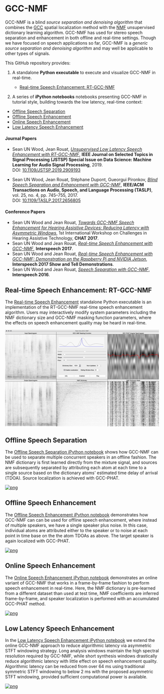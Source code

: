 <!---
The MIT License (MIT)

Copyright (c) 2016 Sean UN Wood

Permission is hereby granted, free of charge, to any person obtaining a copy
of this software and associated documentation files (the "Software"), to deal
in the Software without restriction, including without limitation the rights
to use, copy, modify, merge, publish, distribute, sublicense, and/or sell
copies of the Software, and to permit persons to whom the Software is
furnished to do so, subject to the following conditions:

The above copyright notice and this permission notice shall be included in all
copies or substantial portions of the Software.

THE SOFTWARE IS PROVIDED "AS IS", WITHOUT WARRANTY OF ANY KIND, EXPRESS OR
IMPLIED, INCLUDING BUT NOT LIMITED TO THE WARRANTIES OF MERCHANTABILITY,
FITNESS FOR A PARTICULAR PURPOSE AND NONINFRINGEMENT. IN NO EVENT SHALL THE
AUTHORS OR COPYRIGHT HOLDERS BE LIABLE FOR ANY CLAIM, DAMAGES OR OTHER
LIABILITY, WHETHER IN AN ACTION OF CONTRACT, TORT OR OTHERWISE, ARISING FROM,
OUT OF OR IN CONNECTION WITH THE SOFTWARE OR THE USE OR OTHER DEALINGS IN THE
SOFTWARE.
--->

# GCC-NMF
GCC-NMF is a blind _source separation and denoising algorithm_ that combines the [GCC](http://ieeexplore.ieee.org/abstract/document/1162830/) spatial localization method with the [NMF](https://en.wikipedia.org/wiki/Non-negative_matrix_factorization) unsupervised dictionary learning algorithm. GCC-NMF has used for stereo speech separation and enhancement in both offline and real-time settings. Though we have focused on speech applications so far, GCC-NMF is a _generic source separation and denoising algorithm_ and may well be applicable to other types of signals.

This GitHub repository provides:

1. A standalone **Python executable** to execute and visualize GCC-NMF in real-time.

   - [Real-time Speech Enhancement: RT-GCC-NMF](https://nbviewer.jupyter.org/github/seanwood/gcc-nmf/blob/master/notebooks/realtimeSpeechEnhancement.ipynb)
2. A series of **iPython notebooks** notebooks presenting GCC-NMF in tutorial style, building towards the low latency, real-time context:
  - [Offline Speech Separation](https://nbviewer.jupyter.org/github/seanwood/gcc-nmf/blob/master/notebooks/offlineSpeechSeparation.ipynb)
  - [Offline Speech Enhancement](https://nbviewer.jupyter.org/github/seanwood/gcc-nmf/blob/master/notebooks/offlineSpeechEnhancement.ipynb)
  - [Online Speech Enhancement](https://nbviewer.jupyter.org/github/seanwood/gcc-nmf/blob/master/notebooks/onlineSpeechEnhancement.ipynb)
  - [Low Latency Speech Enhancement](https://nbviewer.jupyter.org/github/seanwood/gcc-nmf/blob/master/notebooks/lowLatencySpeechEnhancement.ipynb)

#### Journal Papers

- Sean UN Wood, Jean Rouat, [*Unsupervised Low Latency Speech Enhancement with RT-GCC-NMF*](https://arxiv.org/abs/1904.03130), **IEEE Journal on Selected Topics in Signal Processing (JSTSP) Special Issue on Data Science: Machine Learning for Audio Signal Processing**, 2019.  
DOI: [10.1109/JSTSP.2019.2909193](https://doi.org/10.1109/JSTSP.2019.2909193)

- Sean UN Wood, Jean Rouat, Stéphane Dupont, Gueorgui Pironkov, [*Blind Speech Separation and Enhancement with GCC-NMF*](https://www.gel.usherbrooke.ca/rouat/publications/IEEE_ACMTrGCCNMFWoodRouat2017.pdf), **IEEE/ACM Transactions on Audio, Speech, and Language Processing (TASLP)**, vol. 25, no. 4, pp. 745–755, 2017.  
DOI: [10.1109/TASLP.2017.2656805](https://doi.org/10.1109/TASLP.2017.2656805)

#### Conference Papers
- Sean UN Wood and Jean Rouat, [*Towards GCC-NMF Speech Enhancement for Hearing Assistive Devices: Reducing Latency with Asymmetric Windows*](https://www.researchgate.net/profile/Sean_Wood7/publication/318814469_Towards_GCC-NMF_Speech_Enhancement_for_Hearing_Assistive_Devices_Reducing_Latency_with_Asymmetric_Windows/links/597ff39d0f7e9b8802ed2a6c/Towards-GCC-NMF-Speech-Enhancement-for-Hearing-Assistive-Devices-Reducing-Latency-with-Asymmetric-Windows.pdf), 1st International Workshop on 
Challenges in Hearing Assistive Technology, **CHAT 2017**.
- Sean UN Wood and Jean Rouat, [*Real-time Speech Enhancement with GCC-NMF*](https://www.researchgate.net/profile/Sean_Wood7/publication/318511757_Real-time_Speech_Enhancement_with_GCC-NMF/links/596ea657a6fdcc2416901891/Real-time-Speech-Enhancement-with-GCC-NMF.pdf), **Interspeech 2017**.
- Sean UN Wood and Jean Rouat, [*Real-time Speech Enhancement with GCC-NMF: Demonstration on the Raspberry Pi and NVIDIA Jetson*](https://www.researchgate.net/profile/Sean_Wood7/publication/318946628_Real-time_Speech_Enhancement_with_GCC-NMF_Demonstration_on_the_Raspberry_Pi_and_NVIDIA_Jetson/links/59872715aca27266ada22465/Real-time-Speech-Enhancement-with-GCC-NMF-Demonstration-on-the-Raspberry-Pi-and-NVIDIA-Jetson.pdf), **Interspeech 2017 Show and Tell Demonstrations**.
- Sean UN Wood and Jean Rouat, [*Speech Separation with GCC-NMF*](http://www.isca-speech.org/archive/Interspeech_2016/pdfs/1449.PDF), **Interspeech 2016**. 

## Real-time Speech Enhancement: RT-GCC-NMF
The [Real-time Speech Enhancement](https://nbviewer.jupyter.org/github/seanwood/gcc-nmf/blob/master/notebooks/realtimeSpeechEnhancement.ipynb) standalone Python executable is an implementation of the RT-GCC-NMF real-time speech enhancement algorithm. Users may 
interactively modify system parameters including the NMF dictionary size and GCC-NMF masking function parameters, where the effects on speech enhancement quality may be heard in real-time.

[![png](README_files/realtimeGCCNMFScreenshot.png)](https://nbviewer.jupyter.org/github/seanwood/gcc-nmf/blob/master/notebooks/realtimeSpeechEnhancement.ipynb)
  
## Offline Speech Separation

The [Offline Speech Separation iPython notebook](https://nbviewer.jupyter.org/github/seanwood/gcc-nmf/blob/master/notebooks/offlineSpeechSeparation.ipynb) shows how GCC-NMF can be used to separate multiple concurrent speakers in an offline fashion. The NMF dictionary is first learned directly from the mixture signal, and sources are subsequently separated by attributing each atom at each time to a single source based on the dictionary atoms' estimated time delay of arrival (TDOA). Source localization is achieved with GCC-PHAT.

[![png](README_files/speechSeparationNotebookThumbnail.png)](https://nbviewer.jupyter.org/github/seanwood/gcc-nmf/blob/master/notebooks/offlineSpeechSeparation.ipynb)

## Offline Speech Enhancement

The [Offline Speech Enhancement iPython notebook](https://nbviewer.jupyter.org/github/seanwood/gcc-nmf/blob/master/notebooks/offlineSpeechEnhancement.ipynb) demonstrates how GCC-NMF can can be used for offline speech enhancement, where instead of multiple speakers, we have a single speaker plus noise. In this case, individual atoms are attributed either to the speaker or to noise at each point in time base on the the atom TDOAs as above. The target speaker is again localized with GCC-PHAT.

[![png](README_files/speechEnhancementNotebookThumbnail.png)](https://nbviewer.jupyter.org/github/seanwood/gcc-nmf/blob/master/notebooks/offlineSpeechEnhancement.ipynb)

## Online Speech Enhancement
The [Online Speech Enhancement iPython notebook](https://nbviewer.jupyter.org/github/seanwood/gcc-nmf/blob/master/notebooks/onlineSpeechEnhancement.ipynb) demonstrates an online variant of GCC-NMF that works in a frame-by-frame fashion to perform speech enhancement in real-time. Here, the NMF dictionary is pre-learned from a different dataset than used at test time, NMF coefficients are inferred frame-by-frame, and speaker localization is performed with an accumulated GCC-PHAT method.

[![png](README_files/onlineSpeechEnhancementNotebookThumbnail.png)](https://nbviewer.jupyter.org/github/seanwood/gcc-nmf/blob/master/notebooks/onlineSpeechEnhancement.ipynb)

## Low Latency Speech Enhancement
In the [Low Latency Speech Enhancement iPython notebook](https://nbviewer.jupyter.org/github/seanwood/gcc-nmf/blob/master/notebooks/lowLatencySpeechEnhancement.ipynb) we extend the online GCC-NMF approach to reduce algorithmic latency via asymmetric STFT windowing strategy. Long analysis windows maintain the high spectral resolution required by GCC-NMF, while short synthesis windows drastically reduce algorithmic latency with little effect on speech enhancement quality. Algorithmic latency can be reduced from over 64 ms using traditional symmetric STFT windowing to below 2 ms with the proposed asymmetric STFT windowing, provided sufficient computational power is available.

[![png](README_files/lowLatencySpeechEnhancementNotebookThumbnail.png)](https://nbviewer.jupyter.org/github/seanwood/gcc-nmf/blob/master/notebooks/lowLatencySpeechEnhancement.ipynb)